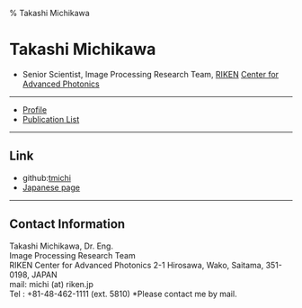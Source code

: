 % Takashi Michikawa
#  Takashi Michikawa

 - Senior Scientist, Image Processing Research Team, [RIKEN](https://riken.jp/) [Center for Advanced Photonics](https://rap.riken.jp)

----

 - [Profile](profile.html)
 - [Publication List](publication.html)

----

## Link

 - github:[tmichi](https://github.com/tmichi)
 - [Japanese page](index.ja.html)
----

## Contact Information  
 Takashi Michikawa, Dr. Eng.  
 Image Processing Research Team  
 RIKEN Center for Advanced Photonics
 2-1 Hirosawa, Wako, Saitama, 351-0198, JAPAN    
 mail:  michi (at) riken.jp   
 Tel : +81-48-462-1111 (ext. 5810)
*Please contact me by mail. 
